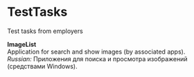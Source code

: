 # TestTasks
Test tasks from employers

<b>ImageList</b><br>
Application for search and show images (by associated apps).<br>
<i>Russian: </i>Приложения для поиска и просмотра изображений (средствами Windows).<br>
<br>


 
